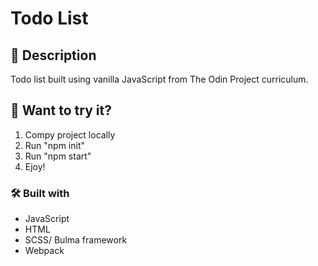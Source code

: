# Todo List

## :memo: Description 
Todo list built using vanilla JavaScript from The Odin Project curriculum.

## :mag_right: Want to try it?
1. Compy project locally
1. Run "npm init"
1. Run "npm start"
1. Ejoy!

### :hammer_and_wrench: Built with
* JavaScript
* HTML
* SCSS/ Bulma framework
* Webpack

